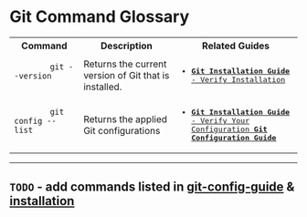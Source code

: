 # Git Command Glossary

<table>
  <tr>
    <th>Command</th>
    <th>Description</th>
    <th>Related Guides</th>
  </tr>
  <tr>
    <td>
      <pre lang="bash">
        <code>git --version</code>
      </pre>
    </td>
    <td>Returns the current version of Git that is installed.</td>
    <td>
      <samp>
        <ul>
          <li>
            <a href="./beginner-git-guides/installation.md#8-verify-installation">
              <b>Git Installation Guide</b> - Verify Installation
            </a>
          </li>
        </ul>
      </samp>
    </td>
  </tr>
  <tr>
    <td>
      <pre lang="bash">
        <code>git config --list</code>
      </pre>
    </td>
    <td>Returns the applied Git configurations</td>
    <td>
      <samp>
        <ul>
          <li>
            <a href="./beginner-git-guides/installation.md#3-verify-your-configuration">
              <b>Git Installation Guide</b> - Verify Your Configuration
            </a>
            <a href="./moderate-git-guides/git-config-guide.md">
              <b>Git Configuration Guide</b>
            </a>
          </li>
        </ul>
      </samp>
    </td>
  </tr>
</table>

---

`TODO` - add commands listed in [git-config-guide](./moderate-git-guides/git-config-guide.md) & [installation](./beginner-git-guides/installation.md)
---